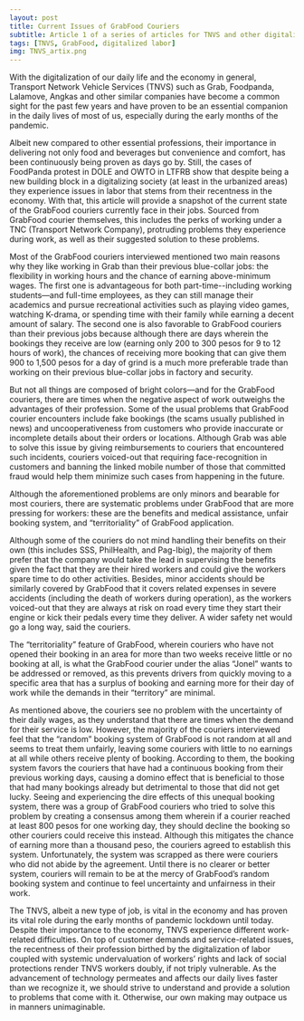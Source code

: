 ```yaml
---
layout: post
title: Current Issues of GrabFood Couriers
subtitle: Article 1 of a series of articles for TNVS and other digitalized labor in the Philippines
tags: [TNVS, GrabFood, digitalized labor]
img: TNVS_artix.png
---
```


With the digitalization of our daily life and the economy in general, Transport Network Vehicle Services (TNVS) such as Grab, Foodpanda, Lalamove, Angkas and other similar companies have become a common sight for the past few years and have proven to be an essential companion in the daily lives of most of us, especially during the early months of the pandemic.
<!--more-->

Albeit new compared to other essential professions, their importance in delivering not only food and beverages but convenience and comfort, has been continuously being proven as days go by. Still, the cases of FoodPanda protest in DOLE and OWTO in LTFRB show that despite being a new building block in a digitalizing society (at least in the urbanized areas) they experience issues in labor that stems from their recentness in the economy. With that, this article will provide a snapshot of the current state of the GrabFood couriers currently face in their jobs. Sourced from GrabFood courier themselves, this includes the perks of working under a TNC (Transport Network Company), protruding problems they experience during work, as well as their suggested solution to these problems.

Most of the GrabFood couriers interviewed mentioned two main reasons why they like working in Grab than their previous blue-collar jobs: the flexibility in working hours and the chance of earning above-minimum wages. The first one is advantageous for both part-time--including working students—and full-time employees, as they can still manage their academics and pursue recreational activities such as playing video games, watching K-drama, or spending time with their family while earning a decent amount of salary. The second one is also favorable to GrabFood couriers than their previous jobs because although there are days wherein the bookings they receive are low (earning only 200 to 300 pesos for 9 to 12 hours of work), the chances of receiving more booking that can give them 900 to 1,500 pesos for a day of grind is a much more preferable trade than working on their previous blue-collar jobs in factory and security.

But not all things are composed of bright colors—and for the GrabFood couriers, there are times when the negative aspect of work outweighs the advantages of their profession. Some of the usual problems that GrabFood courier encounters include fake bookings (the scams usually published in news) and uncooperativeness from customers who provide inaccurate or incomplete details about their orders or locations. Although Grab was able to solve this issue by giving reimbursements to couriers that encountered such incidents, couriers voiced-out that requiring face-recognition in customers and banning the linked mobile number of those that committed fraud would help them minimize such cases from happening in the future.

Although the aforementioned problems are only minors and bearable for most couriers, there are systematic problems under GrabFood that are more pressing for workers: these are the benefits and medical assistance, unfair booking system, and “territoriality” of GrabFood application.

Although some of the couriers do not mind handling their benefits on their own (this includes SSS, PhilHealth, and Pag-Ibig), the majority of them prefer that the company would take the lead in supervising the benefits given the fact that they are their hired workers and could give the workers spare time to do other activities. Besides, minor accidents should be similarly covered by GrabFood that it covers related expenses in severe accidents (including the death of workers during operation), as the workers voiced-out that they are always at risk on road every time they start their engine or kick their pedals every time they deliver. A wider safety net would go a long way, said the couriers.

The “territoriality” feature of GrabFood, wherein couriers who have not opened their booking in an area for more than two weeks receive little or no booking at all, is what the GrabFood courier under the alias “Jonel” wants to be addressed or removed, as this prevents drivers from quickly moving to a specific area that has a surplus of booking and earning more for their day of work while the demands in their “territory” are minimal.

As mentioned above, the couriers see no problem with the uncertainty of their daily wages, as they understand that there are times when the demand for their service is low. However, the majority of the couriers interviewed feel that the “random” booking system of GrabFood is not random at all and seems to treat them unfairly, leaving some couriers with little to no earnings at all while others receive plenty of booking. According to them, the booking system favors the couriers that have had a continuous booking from their previous working days, causing a domino effect that is beneficial to those that had many bookings already but detrimental to those that did not get lucky. Seeing and experiencing the dire effects of this unequal booking system, there was a group of GrabFood couriers who tried to solve this problem by creating a consensus among them wherein if a courier reached at least 800 pesos for one working day, they should decline the booking so other couriers could receive this instead. Although this mitigates the chance of earning more than a thousand peso, the couriers agreed to establish this system. Unfortunately, the system was scrapped as there were couriers who did not abide by the agreement. Until there is no clearer or better system, couriers will remain to be at the mercy of GrabFood’s random booking system and continue to feel uncertainty and unfairness in their work.

The TNVS, albeit a new type of job, is vital in the economy and has proven its vital role during the early months of pandemic lockdown until today. Despite their importance to the economy, TNVS experience different work-related difficulties. On top of customer demands and service-related issues, the recentness of their profession birthed by the digitalization of labor coupled with systemic undervaluation of workers’ rights and lack of social protections render TNVS workers doubly, if not triply vulnerable. As the advancement of technology permeates and affects our daily lives faster than we recognize it, we should strive to understand and provide a solution to problems that come with it. Otherwise, our own making may outpace us in manners unimaginable.
